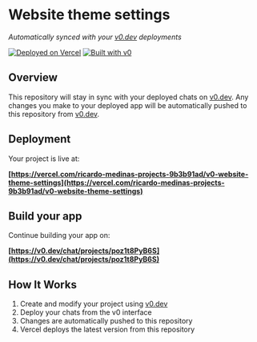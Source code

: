 # Website theme settings

*Automatically synced with your [v0.dev](https://v0.dev) deployments*

[![Deployed on Vercel](https://img.shields.io/badge/Deployed%20on-Vercel-black?style=for-the-badge&logo=vercel)](https://vercel.com/ricardo-medinas-projects-9b3b91ad/v0-website-theme-settings)
[![Built with v0](https://img.shields.io/badge/Built%20with-v0.dev-black?style=for-the-badge)](https://v0.dev/chat/projects/poz1t8PyB6S)

## Overview

This repository will stay in sync with your deployed chats on [v0.dev](https://v0.dev).
Any changes you make to your deployed app will be automatically pushed to this repository from [v0.dev](https://v0.dev).

## Deployment

Your project is live at:

**[https://vercel.com/ricardo-medinas-projects-9b3b91ad/v0-website-theme-settings](https://vercel.com/ricardo-medinas-projects-9b3b91ad/v0-website-theme-settings)**

## Build your app

Continue building your app on:

**[https://v0.dev/chat/projects/poz1t8PyB6S](https://v0.dev/chat/projects/poz1t8PyB6S)**

## How It Works

1. Create and modify your project using [v0.dev](https://v0.dev)
2. Deploy your chats from the v0 interface
3. Changes are automatically pushed to this repository
4. Vercel deploys the latest version from this repository